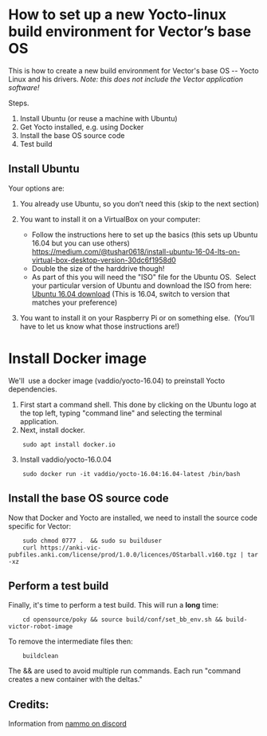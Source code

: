 # How to set up a new Yocto-linux build environment for Vector’s base OS 

This is how to create a new build environment for Vector's base OS -- Yocto Linux and his drivers.
_Note: this does not include the Vector application software!_

Steps.

1. Install Ubuntu (or reuse a machine with Ubuntu) 
2. Get Yocto installed, e.g. using Docker
3. Install the base OS source code
4. Test build

## Install Ubuntu

Your options are:

1. You already use Ubuntu, so you don’t need this (skip to the next section)
2. You want to install it on a VirtualBox on your computer:

    * Follow the instructions here to set up the basics (this sets up Ubuntu
      16.04 but you can use others) https://medium.com/@tushar0618/install-ubuntu-16-04-lts-on-virtual-box-desktop-version-30dc6f1958d0
    * Double the size of the harddrive though!
    * As part of this you will need the "ISO" file for the Ubuntu OS.  Select
      your particular version of Ubuntu and download the ISO from here:
      [Ubuntu 16.04 download](https://releases.ubuntu.com/16.04/)  (This is 16.04,
      switch to version that matches your preference)

3. You want to install it on your Raspberry Pi or on something else.  (You’ll have to let us know what those instructions are!)

# Install Docker image
We'll  use a docker image (vaddio/yocto-16.04) to preinstall Yocto dependencies.

1. First start a command shell.  This done by clicking on the Ubuntu logo at the top left, typing "command line" and selecting the terminal application.
2. Next, install docker.
```
    sudo apt install docker.io
```
3. Install vaddio/yocto-16.0.04
```
    sudo docker run -it vaddio/yocto-16.04:16.04-latest /bin/bash
```

## Install the base OS source code
Now that Docker and Yocto are installed, we need to install the source code specific for Vector:
```shell
    sudo chmod 0777 .  && sudo su builduser
    curl https://anki-vic-pubfiles.anki.com/license/prod/1.0.0/licences/OStarball.v160.tgz | tar -xz
```

## Perform a test build
Finally, it's time to perform a test build.  This will run a **long** time:
```
    cd opensource/poky && source build/conf/set_bb_env.sh && build-victor-robot-image
```

To remove the intermediate files then:
```
    buildclean
```

The && are used to avoid multiple run commands.  Each run "command creates a new container with the deltas."

## Credits:
Information from [nammo on discord](https://discord.com/channels/527874754342944770/683843979908874397/771738630955728936)

